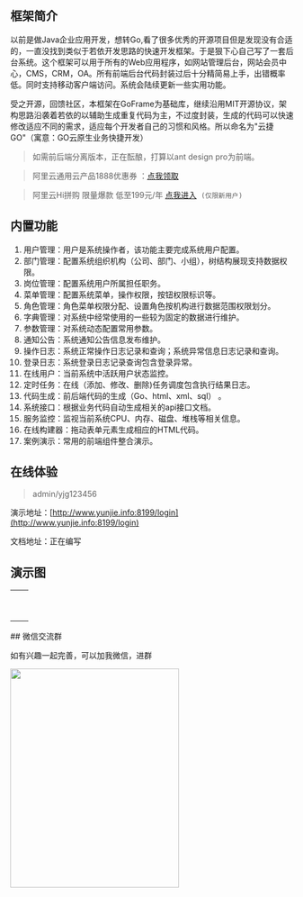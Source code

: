 ## 框架简介

以前是做Java企业应用开发，想转Go,看了很多优秀的开源项目但是发现没有合适的，一直没找到类似于若依开发思路的快速开发框架。于是狠下心自己写了一套后台系统。这个框架可以用于所有的Web应用程序，如网站管理后台，网站会员中心，CMS，CRM，OA。所有前端后台代码封装过后十分精简易上手，出错概率低。同时支持移动客户端访问。系统会陆续更新一些实用功能。

受之开源，回馈社区，本框架在GoFrame为基础库，继续沿用MIT开源协议，架构思路沿袭着若依的以辅助生成重复代码为主，不过度封装，生成的代码可以快速修改适应不同的需求，适应每个开发者自己的习惯和风格。所以命名为"云捷GO"（寓意：GO云原生业务快捷开发）

> 如需前后端分离版本，正在酝酿，打算以ant design pro为前端。

> 阿里云通用云产品1888优惠券 ：[点我领取](https://www.aliyun.com/minisite/goods?userCode=vxqr4qh3)    

> 阿里云Hi拼购 限量爆款 低至199元/年 [点我进入](https://www.aliyun.com/acts/hi-group-buying?userCode=vxqr4qh3)  `(仅限新用户)`

## 内置功能

1.  用户管理：用户是系统操作者，该功能主要完成系统用户配置。
2.  部门管理：配置系统组织机构（公司、部门、小组），树结构展现支持数据权限。
3.  岗位管理：配置系统用户所属担任职务。
4.  菜单管理：配置系统菜单，操作权限，按钮权限标识等。
5.  角色管理：角色菜单权限分配、设置角色按机构进行数据范围权限划分。
6.  字典管理：对系统中经常使用的一些较为固定的数据进行维护。
7.  参数管理：对系统动态配置常用参数。
8.  通知公告：系统通知公告信息发布维护。
9.  操作日志：系统正常操作日志记录和查询；系统异常信息日志记录和查询。
10.  登录日志：系统登录日志记录查询包含登录异常。
11.  在线用户：当前系统中活跃用户状态监控。
12.  定时任务：在线（添加、修改、删除)任务调度包含执行结果日志。
13.  代码生成：前后端代码的生成（Go、html、xml、sql） 。
14.  系统接口：根据业务代码自动生成相关的api接口文档。
15.  服务监控：监视当前系统CPU、内存、磁盘、堆栈等相关信息。
16.  在线构建器：拖动表单元素生成相应的HTML代码。
17.  案例演示：常用的前端组件整合演示。

## 在线体验

> admin/yjg123456

演示地址：[http://www.yunjie.info:8199/login](http://www.yunjie.info:8199/login)

文档地址：正在编写

## 演示图

<table>
	<tbody>
		<tr>
			<td><img alt="" src="https://oscimg.oschina.net/oscnet/up-80920b74c9c2dcbe02650f7c127b445373a.png" /></td>
			<td><img alt="" src="https://oscimg.oschina.net/oscnet/up-8fcd14be9bb673dc3d80e2acc23fd962e20.png" /></td>
		</tr>
		<tr>
			<td><img alt="" src="https://oscimg.oschina.net/oscnet/up-90c964378cafc0aac0340b2a0d9951de820.png" /></td>
			<td><img alt="" src="https://oscimg.oschina.net/oscnet/up-454c053ee1d75c0d67b0d87a47925a2c6e4.png" /></td>
		</tr>
		<tr>
			<td><img alt="" src="https://oscimg.oschina.net/oscnet/up-bad8bfe2ae30a939dc4b45c8575791d4952.png" /></td>
			<td><img alt="" src="https://oscimg.oschina.net/oscnet/up-3278734c643a09b630bb8e4020c04584ab3.png" /></td>
		</tr>
		<tr>
			<td><img alt="" src="https://oscimg.oschina.net/oscnet/up-295a93f887b221acd2ccb66f40c40c9c202.png" /></td>
			<td><img alt="" src="https://oscimg.oschina.net/oscnet/up-9127f2c19ef7125bdad5f6f55b0a040371f.png" /></td>
		</tr>
		<tr>
			<td><img alt="" src="https://oscimg.oschina.net/oscnet/up-8cac96fe235b930b32eda064b5a707e3227.png" /></td>
			<td><img alt="" src="https://oscimg.oschina.net/oscnet/up-d9b2704523edcb32cdd4e5d2ba32238ae43.png" /></td>
		</tr>
		<tr>
			<td><img alt="" src="https://oscimg.oschina.net/oscnet/up-6c31e3d5d85136ddc2cc0e6143bad8ef39a.png" /></td>
			<td><img alt="" src="https://oscimg.oschina.net/oscnet/up-1d534c91e26375ceb5a9af20c5a0ebaa484.png" /></td>
		</tr>
		<tr>
			<td><img alt="" src="https://oscimg.oschina.net/oscnet/up-17c94cc7f2710158fd3495f03caeb17b33e.png" /></td>
			<td><img alt="" src="https://oscimg.oschina.net/oscnet/up-c59a5cec71dfe5b57b78c15229fd800faa3.png" /></td>
		</tr>
		<tr>
			<td><img alt="" src="https://oscimg.oschina.net/oscnet/up-5f69aa236d6cff05ed626479e636565ee9c.png" /></td>
			<td><img alt="" src="https://oscimg.oschina.net/oscnet/up-b272e09917b75d9e0d14372049a291aecfa.png" /></td>
		</tr>
		<tr>
			<td><img alt="" src="https://oscimg.oschina.net/oscnet/up-002f836244ca3b1971e8c67eaa972cf1d7b.png" /></td>
			<td><img alt="" src="https://oscimg.oschina.net/oscnet/up-ae81782cebfac71945f5301eabb96631089.png" /></td>
		</tr>
	</tbody>
</table>
## 微信交流群

如有兴趣一起完善，可以加我微信，进群

<img alt="" height="389" src="https://oscimg.oschina.net/oscnet/up-ba0417e087dc0869036610774da45a32e45.JPEG" width="300" />
